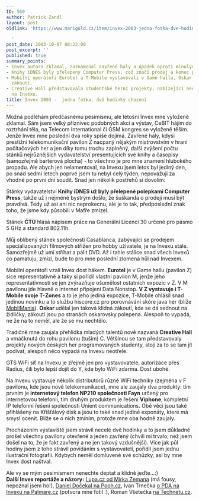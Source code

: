 ```yaml
---
ID: 560
author: Patrick Zandl
layout: post
oldlink: 'https://www.marigold.cz/item/invex-2003-jedna-fotka-dve-hodinky-chozeni

  '
post_date: 2003-10-07 08:22:00
post_excerpt: ''
published: true
summary_points:
- Invex autora zklamal, zaznamenal zavřené haly a úpadek oproti minulým ročníkům.
- Knihy iDNES byly přelepeny Computer Press, což značí prodej a konec působení v Mafře.
- Mobilní operátoři Eurotel a T-Mobile vystavovali v Game hallu, Oskar měl klidná
  zákoutí.
- Creative Hall představovala studentské herní projekty, nabízející neotřelé nápady
  na Invexu.
title: Invex 2003 -  jedna fotka, dvě hodinky chození
---
```


<p>
Možná podléhám předčasnému pesimismu, ale letošní Invex mne vyloženě zklamal. Sám jsem velký příznivec podobných akcí a výstav, CeBIT hájím do roztrhání těla, na Telecom International či GSM kongres se vyloženě těším. Jenže Invex mne poslední dva roky spíše dojímá. Zavřené haly, kdysi prestižní telekomunikační pavilon Z nacpaný nějakým mistrovstvím v hraní počítačových her a jen díky tomu trochu zaplněný, další zvýšení počtu stánků nejrůznějších vydavatelství presentujících své knihy a časopisy (samozřejmě barterová plocha) - to všechno je pro mne znamení hlubokého propadu. Ale abych jen nelamentoval, na Invexu jsem letos byl jediný den, po snad sedmi letech poprvé jsem tu nebyl celý týden, nepovažuji za vhodné po první dni soudit. Snad jen několik postřehů si dovolím:</p>

<p>
Stánky vydavatelství <STRONG>Knihy iDNES už byly přelepené polepkami Computer Press</STRONG>, takže už i nejméně bystrým došlo, že šuškanda o prodeji musí být pravdivá. Tedy už asi ani nic neprokecnu, ale je to tak, předposlední znak toho, že jsme kdy působili v Mafře zmizel. </p>

<p>
Stánek <STRONG>ČTÚ</STRONG> hlásá nápisem práce na Generální Licenci 30 určené pro pásmo 5 GHz a standard 802.11h.</p>

<p>
Můj oblíbený stánek společnosti Casablanca, zabývající se prodejem specializovaných filmových střižen pro hobby uživatele, je na Invexu stále. Samozřejmě už umí stříhat a pálit DVD. Až i tahle stálice snad všech Invexů co pamatuju, zmizí, bude to pro mne poslední zlomená hůl nad Invexem. </p>

<p>
Mobilní operátoři vzali Invex dost hákem. <STRONG>Eurotel</STRONG> je v Game hallu (pavilon Z) sice representativně a taky si pořídil vlastní pavilon M, jenže jeho representativností se jen zvýrazňuje ošumělost ostatních expozic v Z. V M pavilonu jde hlavně o internet připojení Data Nonstop. <STRONG>V Z vystavuje i T-Mobile svoje T-Zones</STRONG> a to je jeho jediná expozice, T-Mobile ohlásil snad jedinou novinku a to službu hiscore.cz pro porovnávání skóre java her (blíže <A href="http://www.mobilmania.cz/Bleskovky/AR.asp?ARI=105424" target=_blank>MobilMania</A>). <STRONG>Oskar </STRONG>udělal jen taková klidná zákoutí, kde se dá sednout na židličky, zákoutí jsou po stranách oskarovsky polepena. Alespoň to vypadá, ne že na to neměl, ale že se mu nechtělo. </p>

<p>
Tradičně mne zaujala přehlídka mladých talentů nově nazvaná <STRONG>Creative Hall</STRONG> a vmáčknutá do rohu pavilonu (tuším) C. Většinou se tam představovaly projekty nových českých her programovaných studenty, stojí za to se tam jít podívat, alespoň něco vypadá na Invexu neotřele. </p>

<p>
GTS WiFi síť na Invexu je zřejmě jen pro vystavovatele, autorizace přes Radius, čili bylo lepší dojít do Y, kde bylo WiFi zdarma. Dost ubohé. </p>

<p>
Na Invexu vystavuje několik distributorů různé WiFi techniky (zejména v F pavilonu, kde jsou nově telekomunikace), mne ale zaujaly dva produkty: tím prvním je <STRONG>internetový telefon NP210 společnosti Fayn</STRONG> určený pro internetovou telefonii, tím druhým produktem je řešení <STRONG>Viphone</STRONG>, kompletní IP telefonní řešení společnosti Unient communications. Obě věci jsou také přihlášeny na Křišťálový disk a jsou to také snad jediné exponáty, které má smysl ocenit. Blíže se o nich zmíním, protože mne oba hodně zaujaly. </p>

<p>
Procházením výstaviště jsem strávil necelé dvě hodinky a to jsem důkladně prošel všechny pavilony otevřené a jeden zavřený (chvíli mi trvalo, než jsem došel na to, že je fakt zavřený a ne jen takový vzdušnější). Více jak půl hodiny jsem z toho strávil povídáním s vystavovateli, pořídil jsem jednu ilustrační fotografii. Kdybych neměl domluvené své schůzky, asi by mne Invex dost naštval. </p>

<p>
Ale vy se mým pesimismem nenechte deptat a klidně jeďte...:)<BR><STRONG>Další Invex reportáže a názory:</STRONG> <A href="http://www.lupa.cz/clanek.php3?show=3054" target=_blank>Lupa.cz od Mirka Zemana</A> (má fousy, nepoznal jsem ho!), <A href="http://www.pooh.cz/pooh/a.asp?a=2006728&amp;db=" target=_blank>Daniel Dočekal na Pooh.cz</A>, Ivan Trnečka <A href="http://palmare.idnes.cz/palmareport/pda_invex031007.html" target=_blank>o PDA na Invexu na Palmare.cz</A>&#160;(potvora mne fotil :), Roman Všetečka <A href="http://technet.idnes.cz/novinky/invex0304031007.html" target=_blank>na Technetu.cz</A>.</p>